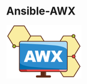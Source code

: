 # Ansible-AWX

<img src="https://github.com/heaths2/AWX/blob/main/AWX.svg?sanitize=true" width=200 alt="AWX" />
